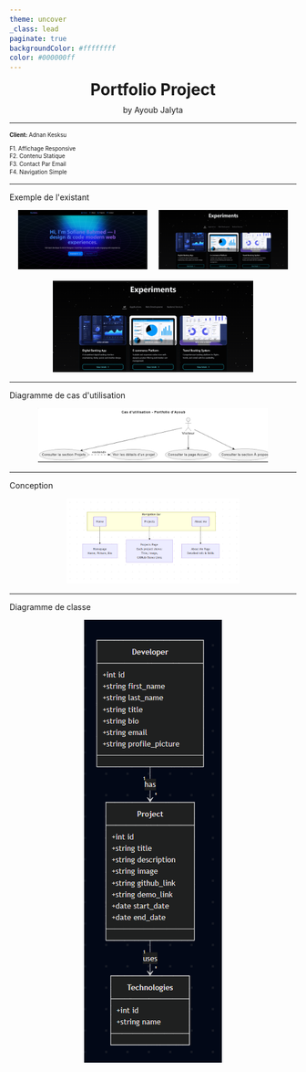 ```yaml
---
theme: uncover
_class: lead
paginate: true
backgroundColor: #ffffffff
color: #000000ff
---
```


<div style="text-align: center; font-size: 2em; font-weight: bold;">
Portfolio Project
</div>

<div style="text-align: center; font-size: 1em; margin-top: 10px;">
by Ayoub Jalyta
</div>

---

<div style="font-size: 0.7em; line-height: 1.4;">
 
**Client:** Adnan Kesksu  

 F1. Affichage Responsive  
 F2. Contenu Statique  
 F3. Contact Par Email  
 F4. Navigation Simple  
</div>

---

Exemple de l'existant
<div style="display: flex; gap: 20px; justify-content: center;">
  <img src="image/EX1.png" style="max-width: 45%; height: auto;" />
  <img src="image/EX2.png" style="max-width: 45%; height: auto;" />
</div>

<div style="text-align: center; margin-top: 20px;">
  <img src="image/EX3.png" style="max-width: 70%; height: auto;" />
</div>

---

Diagramme de cas d'utilisation
<div style="text-align: center;">
  <img src="image/UML.png" style="max-width: 80%; height: auto;" />
</div>

---

Conception
<div style="text-align: center;">
  <img src="image/Conce.png" style="max-width: 60%; height: auto;" />
</div>

---
Diagramme de classe

<div style="text-align: center;">
  <img src="image/Diagram.png" style="max-width: 60%; height: auto;" />
</div>
